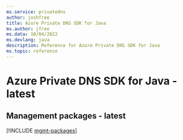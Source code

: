 ```yaml
---
ms.service: privatedns
author: joshfree
title: Azure Private DNS SDK for Java
ms.author: jfree
ms.data: 10/04/2022
ms.devlang: java
description: Reference for Azure Private DNS SDK for Java
ms.topic: reference
---
```

# Azure Private DNS SDK for Java - latest

## Management packages - latest
[!INCLUDE [mgmt-packages](private-dns-mgmt-index.md)]